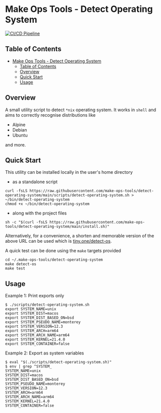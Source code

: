 # Make Ops Tools - Detect Operating System

[![CI/CD Pipeline](https://github.com/make-ops-tools/detect-operating-system/actions/workflows/cicd-pipeline.yaml/badge.svg?branch=main)](https://github.com/make-ops-tools/detect-operating-system/actions/workflows/cicd-pipeline.yaml)

## Table of Contents

- [Make Ops Tools - Detect Operating System](#make-ops-tools---detect-operating-system)
  - [Table of Contents](#table-of-contents)
  - [Overview](#overview)
  - [Quick Start](#quick-start)
  - [Usage](#usage)

## Overview

A small utility script to detect `*nix` operating system. It works in `shell` and aims to correctly recognise distributions like

- Alpine
- Debian
- Ubuntu

and more.

## Quick Start

This utility can be installed locally in the user's home directory

- as a standalone script

```console
curl -fsLS https://raw.githubusercontent.com/make-ops-tools/detect-operating-system/main/scripts/detect-operating-system.sh > ~/bin/detect-operating-system
chmod +x ~/bin/detect-operating-system
```

- along with the project files

```console
sh -c "$(curl -fsLS https://raw.githubusercontent.com/make-ops-tools/detect-operating-system/main/install.sh)"
```

Alternatively, for a convenience, a shorten and memorable version of the above URL can be used which is [tiny.one/detect-os](https://tiny.one/detect-os).

A quick test can be done using the `make` targets provided

```console
cd ~/.make-ops-tools/detect-operating-system
make detect-os
make test
```

## Usage

Example 1: Print exports only

```console
$ ./scripts/detect-operating-system.sh
export SYSTEM_NAME=unix
export SYSTEM_DIST=macos
export SYSTEM_DIST_BASED_ON=bsd
export SYSTEM_PSEUDO_NAME=monterey
export SYSTEM_VERSION=12.3
export SYSTEM_ARCH=arm64
export SYSTEM_ARCH_NAME=arm64
export SYSTEM_KERNEL=21.4.0
export SYSTEM_CONTAINER=false
```

Example 2: Export as system variables

```console
$ eval "$(./scripts/detect-operating-system.sh)"
$ env | grep ^SYSTEM_
SYSTEM_NAME=unix
SYSTEM_DIST=macos
SYSTEM_DIST_BASED_ON=bsd
SYSTEM_PSEUDO_NAME=monterey
SYSTEM_VERSION=12.3
SYSTEM_ARCH=arm64
SYSTEM_ARCH_NAME=arm64
SYSTEM_KERNEL=21.4.0
SYSTEM_CONTAINER=false
```
